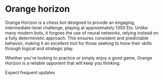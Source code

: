 # Orange horizon
Orange Horizon is a chess bot designed to provide an engaging, intermediate-level challenge, playing at approximately 1300 Elo. Unlike many modern bots, it forgoes the use of neural networks, relying instead on a fully deterministic approach. This ensures consistent and predictable behavior, making it an excellent tool for those seeking to hone their skills through logical and strategic play.

Whether you're looking to practice or simply enjoy a good game, Orange Horizon is a reliable opponent that will keep you thinking.

Expect frequent updates
